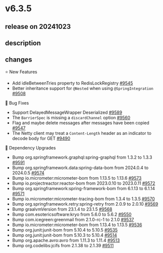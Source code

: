 # v6.3.5

## release on 20241023
## description
## changes
⭐ New Features

* Add idleBetweenTries property to RedisLockRegistry <a href="https://github.com/spring-projects/spring-integration/issues/9545" data-hovercard-type="issue" data-hovercard-url="/spring-projects/spring-integration/issues/9545/hovercard">#9545</a>
* Better inheritance support for <code>@Nested</code> when using <code>@SpringIntegration</code> <a href="https://github.com/spring-projects/spring-integration/issues/9508" data-hovercard-type="issue" data-hovercard-url="/spring-projects/spring-integration/issues/9508/hovercard">#9508</a>

🐞 Bug Fixes

* Support DelayedMessageWrapper Deserialized <a href="https://github.com/spring-projects/spring-integration/issues/9589" data-hovercard-type="issue" data-hovercard-url="/spring-projects/spring-integration/issues/9589/hovercard">#9589</a>
* The <code>BarrierSpec</code> is missing a <code>discardChannel</code> option <a href="https://github.com/spring-projects/spring-integration/issues/9560" data-hovercard-type="issue" data-hovercard-url="/spring-projects/spring-integration/issues/9560/hovercard">#9560</a>
* Flag and maybe delete messages after messages have been copied <a href="https://github.com/spring-projects/spring-integration/issues/9547" data-hovercard-type="issue" data-hovercard-url="/spring-projects/spring-integration/issues/9547/hovercard">#9547</a>
* The Netty client may treat a <code>Content-Length</code> header as an indicator to decode body for GET <a href="https://github.com/spring-projects/spring-integration/issues/9490" data-hovercard-type="issue" data-hovercard-url="/spring-projects/spring-integration/issues/9490/hovercard">#9490</a>

🔨 Dependency Upgrades

* Bump org.springframework.graphql:spring-graphql from 1.3.2 to 1.3.3 <a href="https://github.com/spring-projects/spring-integration/pull/9591" data-hovercard-type="pull_request" data-hovercard-url="/spring-projects/spring-integration/pull/9591/hovercard">#9591</a>
* Bump org.springframework.data:spring-data-bom from 2024.0.4 to 2024.0.5 <a href="https://github.com/spring-projects/spring-integration/pull/9574" data-hovercard-type="pull_request" data-hovercard-url="/spring-projects/spring-integration/pull/9574/hovercard">#9574</a>
* Bump io.micrometer:micrometer-bom from 1.13.5 to 1.13.6 <a href="https://github.com/spring-projects/spring-integration/pull/9573" data-hovercard-type="pull_request" data-hovercard-url="/spring-projects/spring-integration/pull/9573/hovercard">#9573</a>
* Bump io.projectreactor:reactor-bom from 2023.0.10 to 2023.0.11 <a href="https://github.com/spring-projects/spring-integration/pull/9572" data-hovercard-type="pull_request" data-hovercard-url="/spring-projects/spring-integration/pull/9572/hovercard">#9572</a>
* Bump org.springframework:spring-framework-bom from 6.1.13 to 6.1.14 <a href="https://github.com/spring-projects/spring-integration/pull/9571" data-hovercard-type="pull_request" data-hovercard-url="/spring-projects/spring-integration/pull/9571/hovercard">#9571</a>
* Bump io.micrometer:micrometer-tracing-bom from 1.3.4 to 1.3.5 <a href="https://github.com/spring-projects/spring-integration/pull/9570" data-hovercard-type="pull_request" data-hovercard-url="/spring-projects/spring-integration/pull/9570/hovercard">#9570</a>
* Bump org.springframework.retry:spring-retry from 2.0.9 to 2.0.10 <a href="https://github.com/spring-projects/spring-integration/pull/9569" data-hovercard-type="pull_request" data-hovercard-url="/spring-projects/spring-integration/pull/9569/hovercard">#9569</a>
* Bump graalvmVersion from 23.1.4 to 23.1.5 <a href="https://github.com/spring-projects/spring-integration/pull/9568" data-hovercard-type="pull_request" data-hovercard-url="/spring-projects/spring-integration/pull/9568/hovercard">#9568</a>
* Bump com.esotericsoftware:kryo from 5.6.0 to 5.6.2 <a href="https://github.com/spring-projects/spring-integration/pull/9550" data-hovercard-type="pull_request" data-hovercard-url="/spring-projects/spring-integration/pull/9550/hovercard">#9550</a>
* Bump com.icegreen:greenmail from 2.1.0-rc-1 to 2.1.0 <a href="https://github.com/spring-projects/spring-integration/pull/9537" data-hovercard-type="pull_request" data-hovercard-url="/spring-projects/spring-integration/pull/9537/hovercard">#9537</a>
* Bump io.micrometer:micrometer-bom from 1.13.4 to 1.13.5 <a href="https://github.com/spring-projects/spring-integration/pull/9536" data-hovercard-type="pull_request" data-hovercard-url="/spring-projects/spring-integration/pull/9536/hovercard">#9536</a>
* Bump org.junit:junit-bom from 5.10.4 to 5.10.5 <a href="https://github.com/spring-projects/spring-integration/pull/9535" data-hovercard-type="pull_request" data-hovercard-url="/spring-projects/spring-integration/pull/9535/hovercard">#9535</a>
* Bump org.junit:junit-bom from 5.10.3 to 5.10.4 <a href="https://github.com/spring-projects/spring-integration/pull/9514" data-hovercard-type="pull_request" data-hovercard-url="/spring-projects/spring-integration/pull/9514/hovercard">#9514</a>
* Bump org.apache.avro:avro from 1.11.3 to 1.11.4 <a href="https://github.com/spring-projects/spring-integration/pull/9513" data-hovercard-type="pull_request" data-hovercard-url="/spring-projects/spring-integration/pull/9513/hovercard">#9513</a>
* Bump org.codelibs:jcifs from 2.1.38 to 2.1.39 <a href="https://github.com/spring-projects/spring-integration/pull/9511" data-hovercard-type="pull_request" data-hovercard-url="/spring-projects/spring-integration/pull/9511/hovercard">#9511</a>

